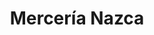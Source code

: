 ---
title: "Mercería Nazca"
url: /ciudad-autonoma-de-buenos-aires/merceria-nazca/
shop: Nähzubehör
---